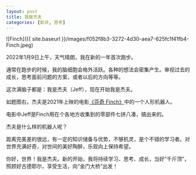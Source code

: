 ```yaml
---
layout: post
title: 我是杰夫
categories: [影评, 思考]
---
```


![Finch]({{ site.baseurl }}/images/f052f8b3-3272-4d30-aea7-625fc1f41fb4-Finch.jpeg)

2022年1月9日上午，天气晴朗，我在新的一年首次跑步。

通常在跑步的时候，我的脑细胞会格外活跃。各种的想法会密集产生。审视过去的成长，思考面前问题的方案，或者以后的方向等等。

这次满脑子都是：我是杰夫（Jeff），现在开始我是杰夫。

如题图右，杰夫是2021年上映的电影[《芬奇 Finch》](https://movie.douban.com/subject/26897885/)中的一个人形机器人。

电影中Jeff是Finch用在个各地方收集到的零部件七拼八凑，搞出来的。

杰夫是什么样的机器人呢？

距离完美差的很远，有一定的知识储备与优势，不够机灵，是个不错的学习者。对世界充满好奇，对世间的美好陶醉，乐观向上保持希望。

你好，世界！我是杰夫。新的开始，我将持续学习、思考、成长，当好“千斤顶”，照顾好古德耶尔，享受生活，向“金门大桥”出发！